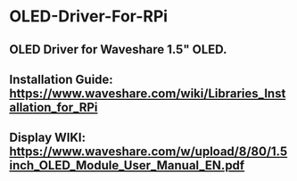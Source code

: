 # OLED-Driver-For-RPi

## OLED Driver for Waveshare 1.5" OLED.
## Installation Guide: https://www.waveshare.com/wiki/Libraries_Installation_for_RPi
## Display WIKI: https://www.waveshare.com/w/upload/8/80/1.5inch_OLED_Module_User_Manual_EN.pdf
